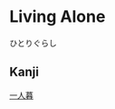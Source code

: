 # Living Alone
ひとりぐらし
## Kanji
[一](../Kanji/kanji-dict/一.md)[人](../Kanji/kanji-dict/人.md)[暮](../Kanji/kanji-dict/暮.md)